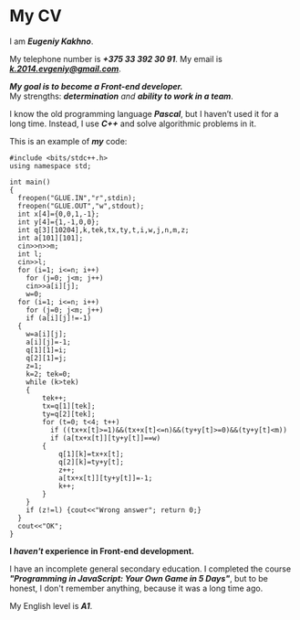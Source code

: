 # My CV

I am ***Eugeniy Kakhno***. 

My telephone number is ***+375 33 392 30 91***. My email is ***k.2014.evgeniy@gmail.com***.

***My goal is to become a Front-end developer.***  
My strengths: ***determination** and **ability to work in a team***.

I know the old programming language ***Pascal***, but I haven’t used it for a long time. Instead, I use ***C++*** and solve algorithmic problems in it.

This is an example of ***my*** code: 
```
#include <bits/stdc++.h>
using namespace std;

int main()
{
  freopen("GLUE.IN","r",stdin);
  freopen("GLUE.OUT","w",stdout);
  int x[4]={0,0,1,-1};
  int y[4]={1,-1,0,0};
  int q[3][10204],k,tek,tx,ty,t,i,w,j,n,m,z;
  int a[101][101];
  cin>>n>>m;
  int l;
  cin>>l;
  for (i=1; i<=n; i++)
    for (j=0; j<m; j++)
    cin>>a[i][j];
    w=0;
  for (i=1; i<=n; i++)
    for (j=0; j<m; j++)
    if (a[i][j]!=-1)
  {
    w=a[i][j];
    a[i][j]=-1;
    q[1][1]=i;
    q[2][1]=j;
    z=1;
    k=2; tek=0;
    while (k>tek)
    {
        tek++;
        tx=q[1][tek];
        ty=q[2][tek];
        for (t=0; t<4; t++)
          if ((tx+x[t]>=1)&&(tx+x[t]<=n)&&(ty+y[t]>=0)&&(ty+y[t]<m))
          if (a[tx+x[t]][ty+y[t]]==w)
        {
            q[1][k]=tx+x[t];
            q[2][k]=ty+y[t];
            z++;
            a[tx+x[t]][ty+y[t]]=-1;
            k++;
        }
    }
    if (z!=l) {cout<<"Wrong answer"; return 0;}
  }
  cout<<"OK";
}

``` 

**I _haven't_  experience in Front-end development.**

I have an incomplete general secondary education. I completed the course ***"Programming in JavaScript: Your Own Game in 5 Days"***, but to be honest, I don't remember anything, because it was a long time ago.

My English level is ***A1***.